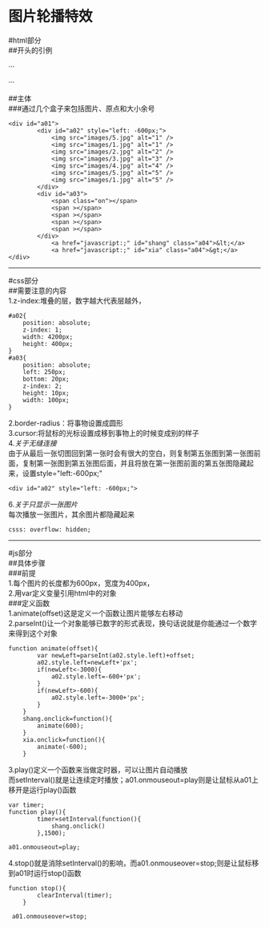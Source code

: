 图片轮播特效
====
#html部分  
##开头的引例

···
<!DOCTYPE html>
<html lang="en">
<head>
    <meta charset="utf-8">
    <title></title>
    <link href="css1.css" rel="stylesheet" type="text/css"/>
    <script type="text/javascript" src="js1.js"></script>
    <style>
    </style>
</head>
<body>
</body>
</html>
···

##主体  
###通过几个盒子来包括图片、原点和大小余号  

```
<div id="a01">
        <div id="a02" style="left: -600px;">
            <img src="images/5.jpg" alt="1" />
            <img src="images/1.jpg" alt="1" />
            <img src="images/2.jpg" alt="2" />
            <img src="images/3.jpg" alt="3" />
            <img src="images/4.jpg" alt="4" />
            <img src="images/5.jpg" alt="5" />
            <img src="images/1.jpg" alt="5" />
        </div>
        <div id="a03">
            <span class="on"></span>
            <span ></span>
            <span ></span>
            <span ></span>
            <span ></span>
        </div>
            <a href="javascript:;" id="shang" class="a04">&lt;</a>
            <a href="javascript:;" id="xia" class="a04">&gt;</a>
</div>
```

---

#css部分  
##需要注意的内容  
1.z-index:堆叠的层，数字越大代表层越外，  

```
#a02{
    position: absolute;
    z-index: 1;
    width: 4200px;
    height: 400px;
}
#a03{
    position: absolute;
    left: 250px;
    bottom: 20px;
    z-index: 2;
    height: 10px;
    width: 100px;
}
```

2.border-radius：将事物设置成圆形  
3.cursor:将鼠标的光标设置成移到事物上的时候变成别的样子  
4.*关于无缝连接*  
由于从最后一张切图回到第一张时会有很大的空白，则复制第五张图到第一张图前面，复制第一张图到第五张图后面，并且将放在第一张图前面的第五张图隐藏起来，设置style="left:-600px;"  

```
<div id="a02" style="left: -600px;">
```

6.*关于只显示一张图片*  
每次播放一张图片，其余图片都隐藏起来  

```
csss: overflow: hidden;
```
---

#js部分  
##具体步骤  
###前提  
1.每个图片的长度都为600px，宽度为400px，  
2.用var定义变量引用html中的对象  
###定义函数  
1.animate(offset)这是定义一个函数让图片能够左右移动  
2.parseInt()让一个对象能够已数字的形式表现，换句话说就是你能通过一个数字来得到这个对象  

```
function animate(offset){
        var newLeft=parseInt(a02.style.left)+offset;
        a02.style.left=newLeft+'px';
        if(newLeft<-3000){
            a02.style.left=-600+'px';
        }
        if(newLeft>-600){
            a02.style.left=-3000+'px';
        }
    }
    shang.onclick=function(){
        animate(600);
    }
    xia.onclick=function(){
        animate(-600);
    }
```

3.play()定义一个函数来当做定时器，可以让图片自动播放  
而setInterval()就是让连续定时播放；a01.onmouseout=play则是让鼠标从a01上移开是运行play()函数  

```
var timer;
function play(){
        timer=setInterval(function(){
            shang.onclick()
        },1500);

a01.onmouseout=play;
```

4.stop()就是消除setInterval()的影响，而a01.onmouseover=stop;则是让鼠标移到a01时运行stop()函数  

```
function stop(){
        clearInterval(timer);
    }

 a01.onmouseover=stop;
```
